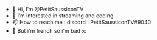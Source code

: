 - 👋 Hi, I’m @PetitSaussiconTV
- 👀 I’m interested in streaming and coding
- 📫 How to reach me : discord : PetitSaussiconTV#9040
- 👒  But i'm french so i'm bad :c

